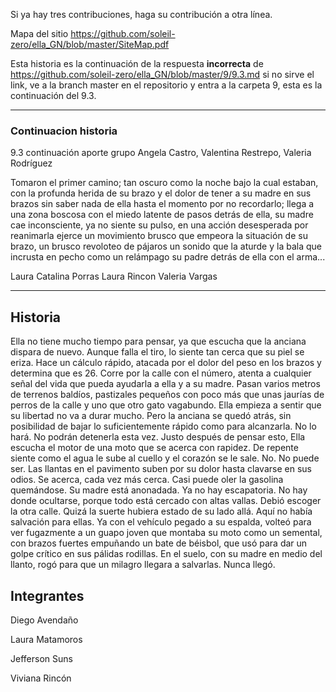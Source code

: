 Si ya hay tres contribuciones, haga su contribución a otra línea.

Mapa del sitio https://github.com/soleil-zero/ella_GN/blob/master/SiteMap.pdf

Esta historia es la continuación de la respuesta **incorrecta** de https://github.com/soleil-zero/ella_GN/blob/master/9/9.3.md si no sirve el link, 
ve a la branch master en el repositorio y entra a la carpeta 9, esta es la continuación del 9.3.

**********************************************************************
### Continuacion historia 
9.3 continuación aporte grupo Angela Castro, Valentina Restrepo, Valeria Rodríguez

Tomaron el primer camino; tan oscuro como la noche bajo la cual estaban, con la profunda herida de su brazo y el  dolor de tener a su madre en sus brazos sin saber nada de ella hasta el momento por no recordarlo; llega a una zona boscosa con el miedo latente de pasos detrás de ella, su madre cae inconsciente, ya no siente su pulso, en una acción desesperada por reanimarla ejerce un movimiento brusco que empeora la situación de su brazo, un brusco revoloteo de pájaros un sonido que la aturde y la bala que incrusta en pecho como un relámpago su padre detrás de ella con el arma... 

Laura Catalina Porras 
Laura Rincon 
Valeria Vargas 
**********************************************************************

##  Historia

Ella no tiene mucho tiempo para pensar, ya que escucha que la anciana dispara de nuevo. Aunque falla el tiro, lo siente tan cerca que su piel se eriza. Hace un cálculo rápido, atacada por el dolor del peso en los brazos y determina que es 26. Corre por la calle con el número, atenta a cualquier señal del vida que pueda ayudarla a ella y a su madre. Pasan varios metros de terrenos baldíos, pastizales pequeños con poco más que unas jaurías de perros de la calle y uno que otro gato vagabundo. Ella empieza a sentir que su libertad no va a durar mucho. Pero la anciana se quedó atrás, sin posibilidad de bajar lo suficientemente rápido como para alcanzarla. No lo hará. No podrán detenerla esta vez. Justo después de pensar esto, Ella escucha el motor de una moto que se acerca con rapidez. De repente siente como el agua le sube al cuello y el corazón se le sale. No. No puede ser. Las llantas en el pavimento suben por su dolor hasta clavarse en sus odios. Se acerca, cada vez más cerca. Casi puede oler la gasolina quemándose. Su madre está anonadada. Ya no hay escapatoria. No hay donde ocultarse, porque todo está cercado con altas vallas. Debió escoger la otra calle. Quizá la suerte hubiera estado de su lado allá. Aquí no había salvación para ellas. 
Ya con el vehículo pegado a su espalda, volteó para ver fugazmente a un guapo joven que montaba su moto como un semental, con brazos fuertes empuñando un bate de béisbol, que usó para dar un golpe crítico en sus pálidas rodillas. En el suelo, con su madre en medio del llanto, rogó para que un milagro llegara a salvarlas. Nunca llegó.

## Integrantes

Diego Avendaño

Laura Matamoros

Jefferson Suns

Viviana Rincón
